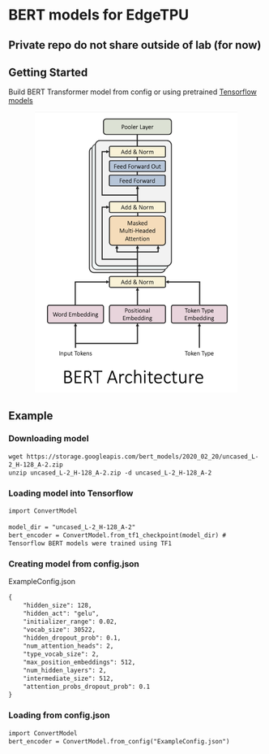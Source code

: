 # BERT models for EdgeTPU

## Private repo do not share outside of lab (for now)

## Getting Started

Build BERT Transformer model from config or using pretrained [Tensorflow models](https://github.com/google-research/bert)
<p align="center">
  <img src="figures/BERT_Architecture.png" width=400 />
</p>

## Example
### Downloading model
```
wget https://storage.googleapis.com/bert_models/2020_02_20/uncased_L-2_H-128_A-2.zip
unzip uncased_L-2_H-128_A-2.zip -d uncased_L-2_H-128_A-2
```
### Loading model into Tensorflow
```
import ConvertModel

model_dir = "uncased_L-2_H-128_A-2"
bert_encoder = ConvertModel.from_tf1_checkpoint(model_dir) # Tensorflow BERT models were trained using TF1
```

### Creating model from config.json
ExampleConfig.json
```
{
    "hidden_size": 128,
    "hidden_act": "gelu",
    "initializer_range": 0.02,
    "vocab_size": 30522,
    "hidden_dropout_prob": 0.1,
    "num_attention_heads": 2,
    "type_vocab_size": 2,
    "max_position_embeddings": 512,
    "num_hidden_layers": 2,
    "intermediate_size": 512,
    "attention_probs_dropout_prob": 0.1
}
```
### Loading from config.json
```
import ConvertModel
bert_encoder = ConvertModel.from_config("ExampleConfig.json")
```
